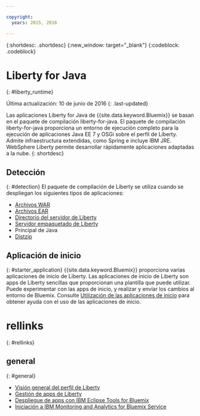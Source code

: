 ```yaml
---

copyright:
  years: 2015, 2016

---
```


{:shortdesc: .shortdesc}
{:new_window: target="_blank"}
{:codeblock: .codeblock}

# Liberty for Java
{: #liberty_runtime}

Última actualización: 10 de junio de 2016
{: .last-updated}

Las aplicaciones Liberty for Java de {{site.data.keyword.Bluemix}} se basan en el paquete de compilación liberty-for-java. El paquete de compilación liberty-for-java proporciona un entorno de ejecución completo para la ejecución de aplicaciones Java EE 7 y OSGi sobre el perfil de Liberty. Admite infraestructura extendidas, como Spring e incluye IBM JRE. WebSphere Liberty permite desarrollar rápidamente aplicaciones adaptadas a la nube.
{: shortdesc}

## Detección
{: #detection}
El paquete de compilación de Liberty se utiliza cuando se despliegan los siguientes tipos de aplicaciones:
* [Archivos WAR](optionsForPushing.html#stand_alone_apps)
* [Archivos EAR](optionsForPushing.html#stand_alone_apps)
* [Directorio del servidor de Liberty](optionsForPushing.html#server_directory)
* [Servidor empaquetado de Liberty](optionsForPushing.html#packaged_server)
* Principal de Java
* [Distzip](https://github.com/cloudfoundry/ibm-websphere-liberty-buildpack/blob/master/docs/container-distZip.md)

## Aplicación de inicio
{: #starter_application}
{{site.data.keyword.Bluemix}} proporciona varias aplicaciones de inicio de Liberty.  Las aplicaciones de inicio de Liberty son apps de Liberty sencillas que proporcionan una plantilla que puede utilizar. Puede experimentar con las apps de inicio, y realizar y enviar los cambios al entorno de Bluemix.  Consulte [Utilización de las aplicaciones de inicio](../../cfapps/starter_app_usage.html) para obtener ayuda con el uso de las aplicaciones de inicio.

# rellinks
{: #rellinks}
## general
{: #general}
* [Visión general del perfil de Liberty](http://www-01.ibm.com/support/knowledgecenter/SSAW57_8.5.5/com.ibm.websphere.wlp.nd.doc/ae/cwlp_about.html)
* [Gestión de apps de Liberty](../../manageapps/app_mng.html#Utilities)
* [Despliegue de apps con IBM Eclipse Tools for Bluemix](../../manageapps/eclipsetools/eclipsetools.html#eclipsetools)
* [Iniciación a IBM Monitoring and
Analytics for Bluemix Service](../../services/monana/index.html#monana_oview)


